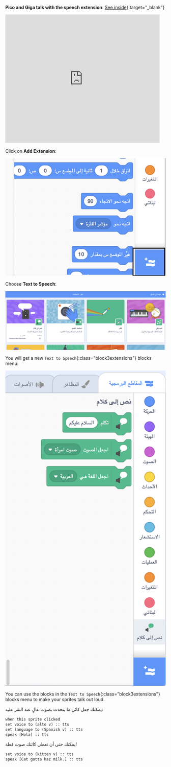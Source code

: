 **Pico and Giga talk with the speech extension**: [See inside](https://scratch.mit.edu/projects/499373708/editor){:target="_blank"}

<div class="scratch-preview">
  <iframe allowtransparency="true" width="485" height="402" src="https://scratch.mit.edu/projects/embed/499373708/?autostart=false" frameborder="0"></iframe>
</div>

Click on **Add Extension**:

![رمز "إضافة ملحق".](images/add-extension.png)

Choose **Text to Speech**:

![تمييز ملحق "نص إلى كلام".](images/text-to-speech.png)

You will get a new `Text to Speech`{:class="block3extensions"} blocks menu:

![قائمة كتل "نص إلى كلام".](images/text-to-speech-blocks.png)

You can use the blocks in the `Text to Speech`{:class="block3extensions"} blocks menu to make your sprites talk out loud.

يمكنك جعل كائن ما يتحدث بصوت عالٍ عند النقر عليه:

```blocks3
when this sprite clicked
set voice to (alto v) :: tts
set language to (Spanish v) :: tts
speak [Hola] :: tts
```

يمكنك حتى أن تعطي كائنك صوت قطة!

```blocks3
set voice to (kitten v) :: tts
speak [Cat gotta haz milk.] :: tts
```
